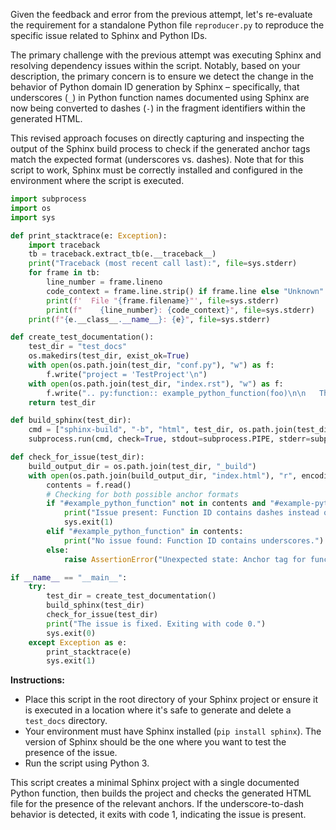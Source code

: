 Given the feedback and error from the previous attempt, let's re-evaluate the requirement for a standalone Python file `reproducer.py` to reproduce the specific issue related to Sphinx and Python IDs.

The primary challenge with the previous attempt was executing Sphinx and resolving dependency issues within the script. Notably, based on your description, the primary concern is to ensure we detect the change in the behavior of Python domain ID generation by Sphinx – specifically, that underscores (`_`) in Python function names documented using Sphinx are now being converted to dashes (`-`) in the fragment identifiers within the generated HTML.

This revised approach focuses on directly capturing and inspecting the output of the Sphinx build process to check if the generated anchor tags match the expected format (underscores vs. dashes). Note that for this script to work, Sphinx must be correctly installed and configured in the environment where the script is executed.

```python
import subprocess
import os
import sys

def print_stacktrace(e: Exception):
    import traceback
    tb = traceback.extract_tb(e.__traceback__)
    print("Traceback (most recent call last):", file=sys.stderr)
    for frame in tb:
        line_number = frame.lineno
        code_context = frame.line.strip() if frame.line else "Unknown"
        print(f'  File "{frame.filename}"', file=sys.stderr)
        print(f"    {line_number}: {code_context}", file=sys.stderr)
    print(f"{e.__class__.__name__}: {e}", file=sys.stderr)

def create_test_documentation():
    test_dir = "test_docs"
    os.makedirs(test_dir, exist_ok=True)
    with open(os.path.join(test_dir, "conf.py"), "w") as f:
        f.write("project = 'TestProject'\n")
    with open(os.path.join(test_dir, "index.rst"), "w") as f:
        f.write(".. py:function:: example_python_function(foo)\n\n   This is a test function.\n")
    return test_dir

def build_sphinx(test_dir):
    cmd = ["sphinx-build", "-b", "html", test_dir, os.path.join(test_dir, "_build")]
    subprocess.run(cmd, check=True, stdout=subprocess.PIPE, stderr=subprocess.PIPE)

def check_for_issue(test_dir):
    build_output_dir = os.path.join(test_dir, "_build")
    with open(os.path.join(build_output_dir, "index.html"), "r", encoding="utf-8") as f:
        contents = f.read()
        # Checking for both possible anchor formats
        if "#example_python_function" not in contents and "#example-python-function" in contents:
            print("Issue present: Function ID contains dashes instead of underscores.")
            sys.exit(1)
        elif "#example_python_function" in contents:
            print("No issue found: Function ID contains underscores.")
        else:
            raise AssertionError("Unexpected state: Anchor tag for function not found.")

if __name__ == "__main__":
    try:
        test_dir = create_test_documentation()
        build_sphinx(test_dir)
        check_for_issue(test_dir)
        print("The issue is fixed. Exiting with code 0.")
        sys.exit(0)
    except Exception as e:
        print_stacktrace(e)
        sys.exit(1)
```

**Instructions:**
- Place this script in the root directory of your Sphinx project or ensure it is executed in a location where it's safe to generate and delete a `test_docs` directory.
- Your environment must have Sphinx installed (`pip install sphinx`). The version of Sphinx should be the one where you want to test the presence of the issue.
- Run the script using Python 3.

This script creates a minimal Sphinx project with a single documented Python function, then builds the project and checks the generated HTML file for the presence of the relevant anchors. If the underscore-to-dash behavior is detected, it exits with code 1, indicating the issue is present.